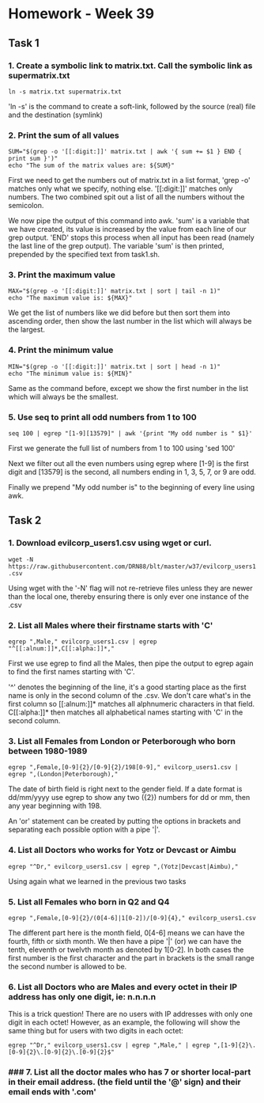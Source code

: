 # Homework - Week 39

## Task 1

### 1. Create a symbolic link to matrix.txt. Call the symbolic link as supermatrix.txt

`ln -s matrix.txt supermatrix.txt`

'ln -s' is the command to create a soft-link, followed by the source (real) file and the destination (symlink)

### 2. Print the sum of all values

```
SUM="$(grep -o '[[:digit:]]' matrix.txt | awk '{ sum += $1 } END { print sum }')"
echo "The sum of the matrix values are: ${SUM}"
```

First we need to get the numbers out of matrix.txt in a list format, 'grep -o' matches only what we specify, nothing else. '[[:digit:]]' matches only numbers. The two combined spit out a list of all the numbers without the semicolon.

We now pipe the output of this command into awk. 'sum' is a variable that we have created, its value is increased by the value from each line of our grep output. 'END' stops this process when all input has been read (namely the last line of the grep output). The variable 'sum' is then printed, prepended by the specified text from task1.sh.

### 3. Print the maximum value

```
MAX="$(grep -o '[[:digit:]]' matrix.txt | sort | tail -n 1)"
echo "The maximum value is: ${MAX}"
```

We get the list of numbers like we did before but then sort them into ascending order, then show the last number in the list which will always be the largest.

### 4. Print the minimum value

```
MIN="$(grep -o '[[:digit:]]' matrix.txt | sort | head -n 1)"
echo "The minimum value is: ${MIN}"
```

Same as the command before, except we show the first number in the list which will always be the smallest.

### 5. Use seq to print all odd numbers from 1 to 100

`seq 100 | egrep "[1-9][13579]" | awk '{print "My odd number is " $1}'`

First we generate the full list of numbers from 1 to 100 using 'sed 100'

Next we filter out all the even numbers using egrep where [1-9] is the first digit and [13579] is the second, all numbers ending in 1, 3, 5, 7, or 9 are odd.

Finally we prepend "My odd number is" to the beginning of every line using awk.

## Task 2

### 1. Download evilcorp_users1.csv using wget or curl.

`wget -N https://raw.githubusercontent.com/DRN88/blt/master/w37/evilcorp_users1.csv`

Using wget with the '-N' flag will not re-retrieve files unless they are newer than the local one, thereby ensuring there is only ever one instance of the .csv

### 2. List all Males where their firstname starts with 'C'

`egrep ",Male," evilcorp_users1.csv | egrep "^[[:alnum:]]*,C[[:alpha:]]*,"`

First we use egrep to find all the Males, then pipe the output to egrep again to find the first names starting with 'C'.

'^' denotes the beginning of the line, it's a good starting place as the first name is only in the second column of the .csv. We don't care what's in the first column so [[:alnum:]]* matches all alphnumeric characters in that field. C[[:alpha:]]* then matches all alphabetical names starting with 'C' in the second column.

### 3. List all Females from London or Peterborough who born between 1980-1989

`egrep ",Female,[0-9]{2}/[0-9]{2}/198[0-9]," evilcorp_users1.csv | egrep ",(London|Peterborough),"`

The date of birth field is right next to the gender field. If a date format is dd/mm/yyyy use egrep to show any two ({2}) numbers for dd or mm, then any year beginning with 198.

An 'or' statement can be created by putting the options in brackets and separating each possible option with a pipe '|'.

### 4. List all Doctors who works for Yotz or Devcast or Aimbu

`egrep "^Dr," evilcorp_users1.csv | egrep ",(Yotz|Devcast|Aimbu)," `

Using again what we learned in the previous two tasks

### 5. List all Females who born in Q2 and Q4

`egrep ",Female,[0-9]{2}/(0[4-6]|1[0-2])/[0-9]{4}," evilcorp_users1.csv`

The different part here is the month field, 0[4-6] means we can have the fourth, fifth or sixth month. We then have a pipe '|' (or) we can have the tenth, eleventh or twelvth month as denoted by 1[0-2]. In both cases the first number is the first character and the part in brackets is the small range the second number is allowed to be.

### 6. List all Doctors who are Males and every octet in their IP address has only one digit, ie: n.n.n.n

This is a trick question! There are no users with IP addresses with only one digit in each octet! However, as an example, the following will show the same thing but for users with two digits in each octet:

`egrep "^Dr," evilcorp_users1.csv | egrep ",Male," | egrep ",[1-9]{2}\.[0-9]{2}\.[0-9]{2}\.[0-9]{2}$"`

### ### 7. List all the doctor males who has 7 or shorter local-part in their email address. (the field until the '@' sign) and their email ends with '.com'












